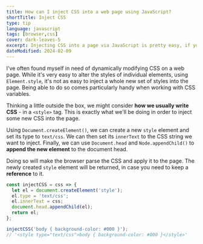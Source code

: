 ```yaml
---
title: How can I inject CSS into a web page using JavaScript?
shortTitle: Inject CSS
type: tip
language: javascript
tags: [browser,css]
cover: dark-leaves-5
excerpt: Injecting CSS into a page via JavaScript is pretty easy, if you know how to leverage the DOM.
dateModified: 2024-02-09
---
```


I've often found myself in need of dynamically modifying CSS on a web page. While it's very easy to alter the styles of individual elements, using `Element.style`, it's not as easy to inject a whole new set of styles into the page. Being able to do so comes particularly handy when working with CSS variables.

Thinking a little outside the box, we might consider **how we usually write CSS** - in a `<style>` tag. This is exactly what we'll be doing in order to inject some new CSS into the page.

Using `Document.createElement()`, we can create a new `style` element and set its type to `text/css`. We can then set its `innerText` to the CSS string we want to inject. Finally, we can use `Document.head` and `Node.appendChild()` to **append the new element** to the document head.

Doing so will make the browser parse the CSS and apply it to the page. The newly created `style` element will be returned, in case you need to keep a **reference** to it.

```js
const injectCSS = css => {
  let el = document.createElement('style');
  el.type = 'text/css';
  el.innerText = css;
  document.head.appendChild(el);
  return el;
};

injectCSS('body { background-color: #000 }');
// '<style type="text/css">body { background-color: #000 }</style>'
```
